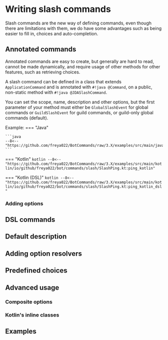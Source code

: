 # Writing slash commands

Slash commands are the new way of defining commands, even though there are limitations with them, 
we do have some advantages such as being easier to fill in, choices and auto-completion.

## Annotated commands

Annotated commands are easy to create, but generally are hard to read, cannot be made dynamically,
and require usage of other methods for other features, such as retrieving choices.

A slash command can be defined in a class that extends `ApplicationCommand` and is annotated with `#!java @Command`,
on a public, non-static method with `#!java @JDASlashCommand`.

You can set the scope, name, description and other options, 
but the first parameter of your method must either be `GlobalSlashEvent` for global commands 
or `GuildSlashEvent` for guild commands, or guild-only global commands (default).

Example:
=== "Java"

    ```java
    --8<-- "https://github.com/freya022/BotCommands/raw/3.X/examples/src/main/java/io/github/freya022/bot/commands/slash/SlashPingJava.java:ping_java"
    ```

=== "Kotlin"
    ```kotlin
    --8<-- "https://github.com/freya022/BotCommands/raw/3.X/examples/src/main/kotlin/io/github/freya022/bot/commands/slash/SlashPing.kt:ping_kotlin"
    ```

=== "Kotlin (DSL)"
    ```kotlin
    --8<-- "https://github.com/freya022/BotCommands/raw/3.X/examples/src/main/kotlin/io/github/freya022/bot/commands/slash/SlashPing.kt:ping_kotlin_dsl"
    ```

### Adding options

## DSL commands

## Default description

[//]: # (Describe how descriptions are retrieved from the root bundle, defined in BApplicationConfig)

## Adding option resolvers

## Predefined choices

## Advanced usage

### Composite options

### Kotlin's inline classes

## Examples

[//]: # (link to examples)
